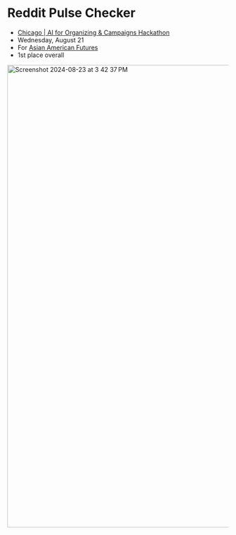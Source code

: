 # Reddit Pulse Checker
* [Chicago | AI for Organizing & Campaigns Hackathon](https://lu.ma/eq4lylvb)
* Wednesday, August 21
* For [Asian American Futures](https://asianamericanfutures.org/)
* 1st place overall
<img width="1050" alt="Screenshot 2024-08-23 at 3 42 37 PM" src="https://github.com/user-attachments/assets/914fca18-873a-41bb-ae91-7950f25477cf">
